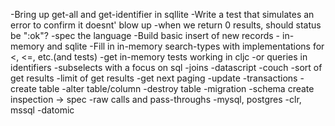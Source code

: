 -Bring up get-all and get-identifier in sqllite
-Write a test that simulates an error to confirm it doesnt' blow up
-when we return 0 results, should status be ":ok"?
-spec the language
-Build basic insert of new records - in-memory and sqlite
-Fill in in-memory search-types with implementations for <, <=, etc.(and tests)
-get in-memory tests working in cljc
-or queries in identifiers
-subselects with a focus on sql
-joins
-datascript
-couch
-sort of get results
-limit of get results
-get next paging
-update
-transactions
-create table
-alter table/column
-destroy table
-migration
-schema create inspection -> spec
-raw calls and pass-throughs
-mysql, postgres
-clr, mssql
-datomic
